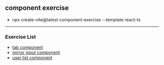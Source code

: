 ## component exercise

- npx create-vite@latest component-exercise --template react-ts

---

### Exercise List

- [tab component](./readmes/TAB_README.md)
- [mirror input component](./readmes/MIRROR_INPUT_README.md)
- [user list component](./readmes/USER_LIST_README.md.md)
